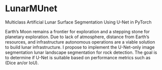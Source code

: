 # LunarMUnet
Multiclass Artificial Lunar Surface Segmentation Using U-Net in PyTorch

Earth’s Moon remains a frontier for exploration and a stepping stone for planetary exploration. Due to lack of atmosphere, distance from Earth’s resources, and infrastructure autonomous operations are a viable solution to build lunar infrastructure. I propose to implement the U-Net-only image segmentation lunar landscape segmentation for rock detection. The goal is to determine if U-Net is suitable based on performance metrics such as (Dice an/or IoU). 

